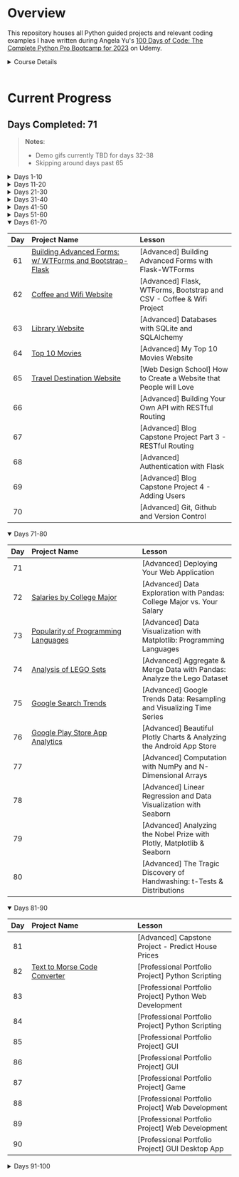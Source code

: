 # Overview

This repository houses all Python guided projects and relevant coding examples I have written during Angela Yu's [100 Days of Code: The Complete Python Pro Bootcamp for 2023](https://www.udemy.com/course/100-days-of-code/) on Udemy.

<details><summary>Course Details</summary>

>The course aims to fulfill the following learning objectives:
>- Master the Python programming language by building 100 unique projects over 100 days
>- Learn automation, game, app and web development, data science and machine learning all using Python.
>- Be able to program in Python professionally
>- Learn Selenium, Beautiful Soup, Request, Flask, Pandas, NumPy, Scikit Learn, Plotly, and Matplotlib
>- Create a portfolio of 100 Python projects to apply for developer jobs
>- Be able to build fully fledged websites and web apps with Python
>- Be able to use Python for data science and machine learning
>- Build games like Blackjack, Pong and Snake using Python
>- Build GUIs and Desktop applications with Python
</details>
<br>

# Current Progress
## Days Completed: 71

>**Notes**:
>- Demo gifs currently TBD for days 32-38
>- Skipping around days past 65

<details><summary>Days 1-10</summary>

| Day | <div style="width:220px">Project Name</div> | Lesson |
| :--: | :-- | :-- |
| 1 | [Band Name Generator](https://github.com/marilynyi/100-days-of-code-python/tree/main/days-01-10/day-01/band-name-generator) | [Beginner] Working with Variables in Python to Manage Data |
| 2 | [Tip Calculator](https://github.com/marilynyi/100-days-of-code-python/tree/main/days-01-10/day-02/tip-calculator) | [Beginner] Understanding Data Types and How to Manipulate Strings |
| 3 | [Treasure Island](https://github.com/marilynyi/100-days-of-code-python/tree/main/days-01-10/day-03/treasure-island) | [Beginner] Control Flow and Logical Operators |
| 4 | [Rock, Paper, Scissors](https://github.com/marilynyi/100-days-of-code-python/tree/main/days-01-10/day-04/rock-paper-scissors) | [Beginner] Randomization and Python Lists |
| 5 | [Password Generator](https://github.com/marilynyi/100-days-of-code-python/tree/main/days-01-10/day-05/password-generator) | [Beginner] Python Loops |
| 6 | [Karel Hurdles](https://github.com/marilynyi/100-days-of-code-python/tree/main/days-01-10/day-06/karel-hurdles) | [Beginner] Python Functions & Karel |
| 7 | [Hangman](https://github.com/marilynyi/100-days-of-code-python/tree/main/days-01-10/day-07/hangman) | [Beginner] Hangman |
| 8 | [Caesar Cipher](https://github.com/marilynyi/100-days-of-code-python/tree/main/days-01-10/day-08/caesar-cipher) | [Beginner] Function Parameters & Caesar Cipher |
| 9 | [Blind Auction](https://github.com/marilynyi/100-days-of-code-python/tree/main/days-01-10/day-09/blind-auction) | [Beginner] Dictionaries, Nesting and the Secret Auction |
| 10 | [Calculator](https://github.com/marilynyi/100-days-of-code-python/tree/main/days-01-10/day-10/calculator) | [Beginner] Functions with Outputs |
</details>
<details><summary>Days 11-20</summary>

| Day | <div style="width:220px">Project Name</div> | Lesson |
| :--: | :-- | :-- |
| 11 | [Blackjack Capstone](https://github.com/marilynyi/100-days-of-code-python/tree/main/days-11-20/day-11/blackjack-capstone) | [Beginner] The Blackjack Capstone Project | 
| 12 | [Guess the Number](https://github.com/marilynyi/100-days-of-code-python/tree/main/days-11-20/day-12/guess-the-number) | [Beginner] Scope & Number Guessing Game | 
| 13 | No project | [Beginner] Debugging: How to Find and Fix Errors in your Code | 
| 14 | [Higher-Lower Game](https://github.com/marilynyi/100-days-of-code-python/tree/main/days-11-20/day-14/higher-lower-game) | [Beginner] Higher Lower Game Project | 
| 15 | [Coffee Machine (no OOP)](https://github.com/marilynyi/100-days-of-code-python/tree/main/days-11-20/day-15/coffee-machine)| [Intermediate] Local Development Environment Setup & the Coffee Machine |
| 16 | [Coffee Machine (w/ OOP)](https://github.com/marilynyi/100-days-of-code-python/tree/main/days-11-20/day-16/coffee-machine) | [Intermediate] Object Oriented Programming (OOP) | 
| 17 | [Quiz Brain Game](https://github.com/marilynyi/100-days-of-code-python/tree/main/days-11-20/day-17/quiz-brain) | [Intermediate] The Quiz Project & the Benefits of OOP | 
| 18 | [Hirst Painting](https://github.com/marilynyi/100-days-of-code-python/tree/main/days-11-20/day-18/hirst-painting) | [Intermediate] Turtle & the Graphical User Interface (GUI) | 
| 19 | - [Etch-a-Sketch](https://github.com/marilynyi/100-days-of-code-python/tree/main/days-11-20/day-19/etch-a-sketch)<br>- [Turtle Race](https://github.com/marilynyi/100-days-of-code-python/tree/main/days-11-20/day-19/turtle-race) | [Intermediate] Instances, State and Higher Order Functions | 
| 20 | [Snake Game pt. 1](https://github.com/marilynyi/100-days-of-code-python/tree/main/days-11-20/day-20/snake-game-part-1) | [Intermediate] Build the Snake Game Part 1: Animation & Coordinates |
</details>
<details><summary>Days 21-30</summary>

| Day | <div style="width:220px">Project Name</div> | Lesson |
| :--: | :-- | :-- |
| 21 | [Snake Game pt. 2](https://github.com/marilynyi/100-days-of-code-python/tree/main/days-21-30/day-21/snake-game) | [Intermediate] Build the Snake Game Part 2: Inheritance & List Slicing | 
| 22 | [Pong Game](https://github.com/marilynyi/100-days-of-code-python/tree/main/days-21-30/day-22/pong-game) | [Intermediate] Build Pong: The Famous Arcade Game | 
| 23 | [Turtle Crossing Game](https://github.com/marilynyi/100-days-of-code-python/tree/main/days-21-30/day-23/turtle-crossing-game) | [Intermediate] The Turtle Crossing Capstone Project | 
| 24 | - [Snake Game w/ High Score](https://github.com/marilynyi/100-days-of-code-python/tree/main/days-21-30/day-24/snake-game-with-high-score)<br>- [Mail Merge](https://github.com/marilynyi/100-days-of-code-python/tree/main/days-21-30/day-24/mail-merge) | [Intermediate] Files, Directories and Paths | 
| 25 | [United States Game](https://github.com/marilynyi/100-days-of-code-python/tree/main/days-21-30/day-25/united-states-game) | [Intermediate] Working with CSV Data and the Pandas Library | 
| 26 | [NATO Alphabet](https://github.com/marilynyi/100-days-of-code-python/tree/main/days-21-30/day-26/nato-alphabet) | [Intermediate] List Comprehension and the NATO Alphabet | 
| 27 | [Miles to Kilometers](https://github.com/marilynyi/100-days-of-code-python/tree/main/days-21-30/day-27/mile-to-km) | [Intermediate] Tkinter, *args, **kwargs and Creating GUI Programs | 
| 28 | [Pomodoro Timer](https://github.com/marilynyi/100-days-of-code-python/tree/main/days-21-30/day-28/pomodoro-timer) | [Intermediate] Tkinter, Dynamic Typing and the Pomodoro GUI Application 
| 29 | [Password Manager](https://github.com/marilynyi/100-days-of-code-python/tree/main/days-21-30/day-29/password-manager) | [Intermediate] Building a Password Manager GUI App with Tkinter | 
| 30 | [Password Manager w/ Exceptions](https://github.com/marilynyi/100-days-of-code-python/tree/main/days-21-30/day-30/password-manager-w-exceptions) | [Intermediate] Errors, Exceptions and JSON Data: Improving the Password | 
</details>
<details><summary>Days 31-40</summary>

| Day | <div style="width:220px">Project Name</div> | Lesson |
| :--: | :-- | :-- |
| 31 | [Flash Card App](https://github.com/marilynyi/100-days-of-code-python/tree/main/days-31-40/day-31/flash-card-app) | [Intermediate] Flash Card App Capstone Project | 
| 32 | [Automated Birthday Wisher](https://github.com/marilynyi/100-days-of-code-python/tree/main/days-31-40/day-32/automated-birthday-wisher)| [Intermediate+] Send Email (smtplib) & Manage Dates (datetime) |
| 33 | [ISS Location & Email Notification](https://github.com/marilynyi/100-days-of-code-python/tree/main/days-31-40/day-33/iss-location-and-email) | [Intermediate+] API Endpoints & API Parameters - ISS Overhead Notifier | 
| 34 | [Quizzler App](https://github.com/marilynyi/100-days-of-code-python/tree/main/days-31-40/day-34/quizzler-app) | [Intermediate+] API Practice - Creating a GUI Quiz App | 
| 35 | [Rain Alert](https://github.com/marilynyi/100-days-of-code-python/tree/main/days-31-40/day-35/rain-alert) | [Intermediate+] Keys, Authentication & Environment Variables: Send SMS | 
| 36 | [Stock News](https://github.com/marilynyi/100-days-of-code-python/tree/main/days-31-40/day-36/stock-news) | [Intermediate+] Stock Trading News Alert Project | 
| 37 | [Habit Tracker](https://github.com/marilynyi/100-days-of-code-python/tree/main/days-31-40/day-37/habit-tracker) | [Intermediate+] Habit Tracking Project: API Post Requests & Headers | 
| 38 | [Workout Tracker](https://github.com/marilynyi/100-days-of-code-python/tree/main/days-31-40/day-38/workout-tracker) | [Intermediate+] Workout Tracking Using Google Sheets | 
| 39 | [Flight Deals](https://github.com/marilynyi/100-days-of-code-python/tree/main/days-31-40/day-39/flight-deals) | [Intermediate+] Capstone Part 1: Flight Deal Finder | 
| 40 | [Flight Club](https://github.com/marilynyi/100-days-of-code-python/tree/main/days-31-40/day-40/flight-club) | [Intermediate+] Capstone Part 2: Flight Club | 
</details>
<details><summary>Days 41-50</summary>

| Day | <div style="width:220px">Project Name</div> | Lesson |
| :--: | :-- | :-- |
| 41 | [Movie Ranking](https://github.com/marilynyi/100-days-of-code-python/tree/main/days-41-50/day-41/movie-ranking) | [Web Foundation] Introduction to HTML | 
| 42 | [Birthday Invite Website](https://github.com/marilynyi/100-days-of-code-python/tree/main/days-41-50/day-42/birthday-invite-website) | [Web Foundation] Intermediate HTML | 
| 43 | [Color Vocab Website](https://github.com/marilynyi/100-days-of-code-python/tree/main/days-41-50/day-43/color-vocab-website) | [Web Foundation] Introduction to CSS |
| 44 | [Motivation Meme Poster](https://github.com/marilynyi/100-days-of-code-python/tree/main/days-41-50/day-44/motivation-meme-poster) | [Web Foundation] Intermediate CSS | 
| 45 | [Top 100 Movies](https://github.com/marilynyi/100-days-of-code-python/tree/main/days-41-50/day-45/top-100-movies) | [Intermediate+] Web Scraping with Beautiful Soup | 
| 46 | [Spotify Playlist](https://github.com/marilynyi/100-days-of-code-python/tree/main/days-41-50/day-46/spotify-playlist) | [Intermediate+] Create a Spotify Playlist using the Musical Time Machine | 
| 47 | [Amazon Price Tracker](https://github.com/marilynyi/100-days-of-code-python/tree/main/days-41-50/day-47/amazon-price-tracker/) | [Intermediate+] Create an Automated Amazon Price Tracker | 
| 48 | [Cookie Clicker](https://github.com/marilynyi/100-days-of-code-python/tree/main/days-41-50/day-48/cookie-clicker/) | [Intermediate+] Selenium Webdriver Browser and Game Playing Bot | 
| 49 | [Automate LinkedIn Easy Apply](https://github.com/marilynyi/100-days-of-code-python/tree/main/days-41-50/day-49/automate-linkedin-easy-apply/)| [Intermediate+] Automating Job Applications on LinkedIn | 
| 50 | [Automate Giphy GIF Likes](https://github.com/marilynyi/100-days-of-code-python/tree/main/days-41-50/day-50/automate-giphy-gif-likes/)| [Intermediate+] Auto Tinder Swiping Bot | 
</details>
<details><summary>Days 51-60</summary>

| Day | <div style="width:220px">Project Name</div> | Lesson |
| :--: | :-- | :-- |
| 51 | [ISP Twitter Complaint Bot](https://github.com/marilynyi/100-days-of-code-python/tree/main/days-51-60/day-51/isp-twitter-complaint-bot/) | [Intermediate+] Internet Speed Twitter Complaint Bot |
| 52 | [Instagram Follower Bot](https://github.com/marilynyi/100-days-of-code-python/tree/main/days-51-60/day-52/instagram-follower-bot/) | [Intermediate+] Instagram Follower Bot |
| 53 | [Data Entry Job Automation](https://github.com/marilynyi/100-days-of-code-python/tree/main/days-51-60/day-53/data-entry-job-automation/) | [Intermediate+] Web Scraping Capstone - Data Entry Job Automation |
| 54 | [Create Your Own Python Decorator](https://github.com/marilynyi/100-days-of-code-python/tree/main/days-51-60/day-54/challenge/create-python-decorator) | [Intermediate+] Introduction to Web Development with Flask |
| 55 | [Higher or Lower URLs](https://github.com/marilynyi/100-days-of-code-python/tree/main/days-51-60/day-55/project/higher-lower)<br>[Advanced Decorators](https://github.com/marilynyi/100-days-of-code-python/tree/main/days-51-60/day-55/challenge/advanced-decorators) | [Intermediate+] HTML & URL Parsing in Flask and the Higher Lower Game |
| 56 | [Name Card Website Template](https://github.com/marilynyi/100-days-of-code-python/tree/main/days-51-60/day-56/name-card) | [Intermediate+] Rendering HTML/Static files and Using Website Templates |
| 57 | [Blog Capstone Project<br>Part 1: Templating](https://github.com/marilynyi/100-days-of-code-python/tree/main/days-51-60/day-57/blog-capstone-pt-1) | [Intermediate+] Templating with Jinja in Flask Applications |
| 58 | [TinDog Startup Website](https://github.com/marilynyi/100-days-of-code-python/tree/main/days-51-60/day-58/tindog) | [Web Foundation] Web Foundation Bootstrap |
| 59 | [Blog Capstone Project<br>Part 2: Adding Styling](https://github.com/marilynyi/100-days-of-code-python/tree/main/days-51-60/day-59/blog-capstone-pt-2) | [Advanced] Blog Capstone Project Part 2 - Adding Styling |
| 60 | [Blog Capstone Project:<br>Making the Contact Form Work](https://github.com/marilynyi/100-days-of-code-python/tree/main/days-51-60/day-60/project/blog-capstone) | [Advanced] Make POST Requests with Flask and HTML Forms |
</details>
<details open=""><summary>Days 61-70</summary>

| Day | <div style="width:220px">Project Name</div> | Lesson |
| :--: | :-- | :-- |
| 61 | [Building Advanced Forms:<br>w/ WTForms and Bootstrap-Flask](https://github.com/marilynyi/100-days-of-code-python/tree/main/days-61-70/day-61/building-advanced-forms) | [Advanced] Building Advanced Forms with Flask-WTForms |
| 62 | [Coffee and Wifi Website](https://github.com/marilynyi/100-days-of-code-python/tree/main/days-61-70/day-62/coffee-and-wifi) | [Advanced] Flask, WTForms, Bootstrap and CSV - Coffee & Wifi Project |
| 63 | [Library Website](https://github.com/marilynyi/100-days-of-code-python/tree/main/days-61-70/day-63/library-project) | [Advanced] Databases with SQLite and SQLAlchemy |
| 64 | [Top 10 Movies](https://github.com/marilynyi/100-days-of-code-python/tree/main/days-61-70/day-64/top-10-movies) | [Advanced] My Top 10 Movies Website |
| 65 | [Travel Destination Website](https://github.com/marilynyi/100-days-of-code-python/tree/main/days-61-70/day-65/web-design-in-canva) | [Web Design School] How to Create a Website that People will Love |
| 66 | | [Advanced] Building Your Own API with RESTful Routing |
| 67 | | [Advanced] Blog Capstone Project Part 3 - RESTful Routing |
| 68 | | [Advanced] Authentication with Flask |
| 69 | | [Advanced] Blog Capstone Project 4 - Adding Users |
| 70 | | [Advanced] Git, Github and Version Control |
</details>
<details open=""><summary>Days 71-80</summary>

| Day | <div style="width:220px">Project Name</div> | Lesson |
| :--: | :-- | :-- |
| 71 | | [Advanced] Deploying Your Web Application |
| 72 | [Salaries by College Major](https://github.com/marilynyi/100-days-of-code-python/tree/main/days-71-80/day-72/salaries-by-college-major) | [Advanced] Data Exploration with Pandas: College Major vs. Your Salary |
| 73 | [Popularity of Programming Languages](https://github.com/marilynyi/100-days-of-code-python/tree/main/days-71-80/day-73/popularity-of-programming-languages) | [Advanced] Data Visualization with Matplotlib: Programming Languages | 
| 74 | [Analysis of LEGO Sets](https://github.com/marilynyi/100-days-of-code-python/tree/main/days-71-80/day-74/lego-analysis) | [Advanced] Aggregate & Merge Data with Pandas: Analyze the Lego Dataset |
| 75 | [Google Search Trends](https://github.com/marilynyi/100-days-of-code-python/tree/main/days-71-80/day-75/google-search-trends) | [Advanced] Google Trends Data: Resampling and Visualizing Time Series |
| 76 | [Google Play Store App Analytics](https://github.com/marilynyi/100-days-of-code-python/tree/main/days-71-80/day-76/google-play-store-app-analytics) | [Advanced] Beautiful Plotly Charts & Analyzing the Android App Store |
| 77 | | [Advanced] Computation with NumPy and N-Dimensional Arrays |
| 78 | | [Advanced] Linear Regression and Data Visualization with Seaborn |
| 79 | | [Advanced] Analyzing the Nobel Prize with Plotly, Matplotlib & Seaborn |
| 80 | | [Advanced] The Tragic Discovery of Handwashing: t-Tests & Distributions |
</details>
<details open=""><summary>Days 81-90</summary>

| Day | <div style="width:220px">Project Name</div> | Lesson |
| :--: | :-- | :-- |
| 81 | | [Advanced] Capstone Project - Predict House Prices |
| 82 | [Text to Morse Code Converter](https://github.com/marilynyi/100-days-of-code-python/tree/main/days-81-90/day-81/text-to-morse-code-converter) | [Professional Portfolio Project] Python Scripting |
| 83 | | [Professional Portfolio Project] Python Web Development |
| 84 | | [Professional Portfolio Project] Python Scripting |
| 85 | | [Professional Portfolio Project] GUI |
| 86 | | [Professional Portfolio Project] GUI |
| 87 | | [Professional Portfolio Project] Game |
| 88 | | [Professional Portfolio Project] Web Development |
| 89 | | [Professional Portfolio Project] Web Development |
| 90 | | [Professional Portfolio Project] GUI Desktop App |
</details>
<details><summary>Days 91-100</summary>

| Day | <div style="width:220px">Project Name</div> | Lesson |
| :--: | :-- | :-- |
| 91 | | [Professional Portfolio Project] HTTP Requests & APIs |
| 92 | | [Professional Portfolio Project] Image Processing & Data Science |
| 93 | | [Professional Portfolio Project] Web Scraping |
| 94 | | [Professional Portfolio Project] GUI Automation |
| 95 | | [Professional Portfolio Project] Game |
| 96 | | [Professional Portfolio Project] HTTP Requests & APIs |
| 97 | | [Professional Portfolio Project] Web Development |
| 98 | | [Professional Portfolio Project] Python Automation |
| 99 | | [Professional Portfolio Project] Data Science |
| 100 | | [Professional Portfolio Project] Data Science |





